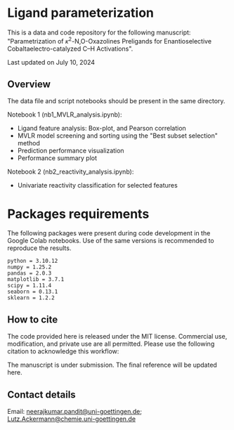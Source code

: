 # Ligand parameterization
This is a data and code repository for the following manuscript:<br>
"Parametrization of <i>κ</i><sup>2</sup>-N,O-Oxazolines Preligands for Enantioselective Cobaltaelectro-catalyzed C–H Activations".


Last updated on July 10, 2024

## Overview
The data file and script notebooks should be present in the same directory. 

Notebook 1 (nb1_MVLR_analysis.ipynb):
- Ligand feature analysis: Box-plot, and Pearson correlation
- MVLR model screening and sorting using the "Best subset selection" method
- Prediction performance visualization
- Performance summary plot

Notebook 2 (nb2_reactivity_analysis.ipynb):
- Univariate reactivity classification for selected features


# Packages requirements
The following packages were present during code development in the Google Colab notebooks. Use of the same versions is recommended to reproduce the results.
```
python = 3.10.12
numpy = 1.25.2  
pandas = 2.0.3 
matplotlib = 3.7.1
scipy = 1.11.4 
seaborn = 0.13.1 
sklearn = 1.2.2  
```

## How to cite
The code provided here is released under the MIT license. Commercial use, modification, and private use are all permitted. Please use the following citation to acknowledge this workflow:

The manuscript is under submission. The final reference will be updated here.

## Contact details
Email: neerajkumar.pandit@uni-goettingen.de; Lutz.Ackermann@chemie.uni-goettingen.de
